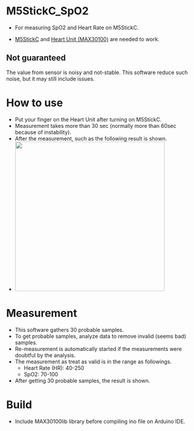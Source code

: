 # M5StickC_SpO2
* For measuring SpO2 and Heart Rate on M5StickC.

* [M5StickC](https://m5stack.com/collections/m5-core/products/stick-c) and [Heart Unit (MAX30100)](https://m5stack.com/products/mini-heart-unit) are needed to work.

## Not guaranteed
The value from sensor is noisy and not-stable. This software reduce such noise, but it may still include issues.

# How to use
* Put your finger on the Heart Unit after turning on M5StickC.
* Measurement takes more than 30 sec (normally more than 60sec because of instability).
* After the measurement, such as the following result is shown.
* <img src="https://media.githubusercontent.com/media/shohara/M5StickC_SpO2/images/images/SpO2.jpg" width="400">

# Measurement
* This software gathers 30 probable samples.
* To get probable samples, analyze data to remove invalid (seems bad) samples.
* Re-measurement is automatically started if the measurements were doubtful by the analysis.
* The measurement as treat as valid is in the range as followings.
    * Heart Rate (HR): 40-250
    * SpO2: 70-100
* After getting 30 probable samples, the result is shown.

# Build
* Include MAX30100lib library before compiling ino file on Arduino IDE.
